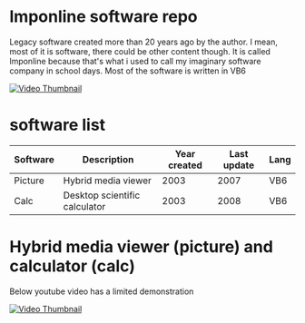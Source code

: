 # lmponline software repo
Legacy software created more than 20 years ago by the author. I mean, most of it is software, there could be other content though.
It is called lmponline because that's what i used to call my imaginary software company in school days.
Most of the software is written in VB6

[![Video Thumbnail](http://img.youtube.com/vi/Fi-O5vbII1E/0.jpg)](https://youtu.be/Fi-O5vbII1E)

# software list
| Software | Description | Year created | Last update | Lang |
|---|---|---|---|---|
| Picture | Hybrid media viewer | 2003 | 2007 | VB6 |
| Calc    | Desktop scientific calculator | 2003 | 2008 | VB6 |

# Hybrid media viewer (picture) and calculator (calc)
Below youtube video has a limited demonstration

[![Video Thumbnail](http://img.youtube.com/vi/F1YQBs0LH7E/0.jpg)](https://youtu.be/F1YQBs0LH7E)


